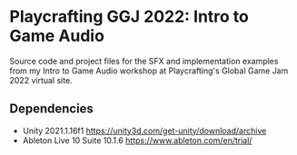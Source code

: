 # Playcrafting GGJ 2022: Intro to Game Audio

Source code and project files for the SFX and implementation examples from my Intro to Game Audio workshop at Playcrafting's Global Game Jam 2022 virtual site.


## Dependencies
- Unity 2021.1.16f1 https://unity3d.com/get-unity/download/archive
- Ableton Live 10 Suite 10.1.6 https://www.ableton.com/en/trial/
